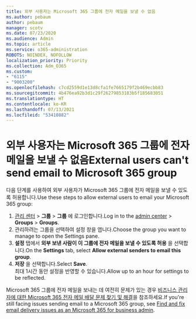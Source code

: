 ```yaml
---
title: 외부 사용자는 Microsoft 365 그룹에 전자 메일을 보낼 수 없음
ms.author: pebaum
author: pebaum
manager: scotv
ms.date: 07/23/2020
ms.audience: Admin
ms.topic: article
ms.service: o365-administration
ROBOTS: NOINDEX, NOFOLLOW
localization_priority: Priority
ms.collection: Adm_O365
ms.custom:
- "6115"
- "9003200"
ms.openlocfilehash: c7cd2559d1e13d8cfa1fe7665179f2b469ecbb83
ms.sourcegitcommit: 4b476ea92b3d1c29f26279853183b5f185683051
ms.translationtype: HT
ms.contentlocale: ko-KR
ms.lasthandoff: 07/13/2021
ms.locfileid: "53410882"
---
```

# <a name="external-users-cant-send-email-to-microsoft-365-group"></a><span data-ttu-id="e701a-102">외부 사용자는 Microsoft 365 그룹에 전자 메일을 보낼 수 없음</span><span class="sxs-lookup"><span data-stu-id="e701a-102">External users can't send email to Microsoft 365 group</span></span>

<span data-ttu-id="e701a-103">다음 단계를 사용하여 외부 사용자가 Microsoft 365 그룹에 전자 메일을 보낼 수 있도록 허용합니다.</span><span class="sxs-lookup"><span data-stu-id="e701a-103">Use these steps to allow external users to email your Microsoft 365 group:</span></span>

1. <span data-ttu-id="e701a-104">[관리 센터](https://admin.microsoft.com/) > **그룹** > **그룹** 에 로그인합니다.</span><span class="sxs-lookup"><span data-stu-id="e701a-104">Log in to the [admin center](https://admin.microsoft.com/) > **Groups** > **Groups**.</span></span>
2. <span data-ttu-id="e701a-105">관리하려는 그룹을 선택하여 설정 창을 엽니다.</span><span class="sxs-lookup"><span data-stu-id="e701a-105">Choose the group you want to manage to open the Settings pane.</span></span>
3. <span data-ttu-id="e701a-106">**설정** 탭에서 **외부 보낸 사람이 이 그룹에 전자 메일을 보낼 수 있도록 허용** 을 선택합니다.</span><span class="sxs-lookup"><span data-stu-id="e701a-106">On the **Settings** tab, select **Allow external senders to email this group**.</span></span>
4. <span data-ttu-id="e701a-107">**저장** 을 선택합니다.</span><span class="sxs-lookup"><span data-stu-id="e701a-107">Select **Save**.</span></span></br>
    <span data-ttu-id="e701a-108">최대 1시간 동안 설정을 반영할 수 있습니다.</span><span class="sxs-lookup"><span data-stu-id="e701a-108">Allow up to an hour for settings to be reflected.</span></span> 

<span data-ttu-id="e701a-109">Microsoft 365 그룹에 전자 메일을 보내는 데 여전히 문제가 있는 경우 [비즈니스 관리자에 대한 Microsoft 365 전자 메일 배달 문제 찾기 및 해결](/exchange/troubleshoot/email-delivery/email-delivery-issues)을 참조하세요.</span><span class="sxs-lookup"><span data-stu-id="e701a-109">If you're still facing issues sending email to a Microsoft 365 group, see [Find and fix email delivery issues as an Microsoft 365 for business admin](/exchange/troubleshoot/email-delivery/email-delivery-issues).</span></span>
